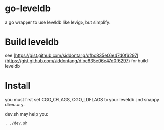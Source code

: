 # go-leveldb

a go wrapper to use leveldb like levigo, but simplify.

# Build leveldb

see [https://gist.github.com/siddontang/dfbc835e06e47d0f6297](https://gist.github.com/siddontang/dfbc835e06e47d0f6297) for build leveldb

# Install

you must first set CGO_CFLAGS, CGO_LDFLAGS to your leveldb and snappy directory.

dev.sh may help you:

    . ./dev.sh
